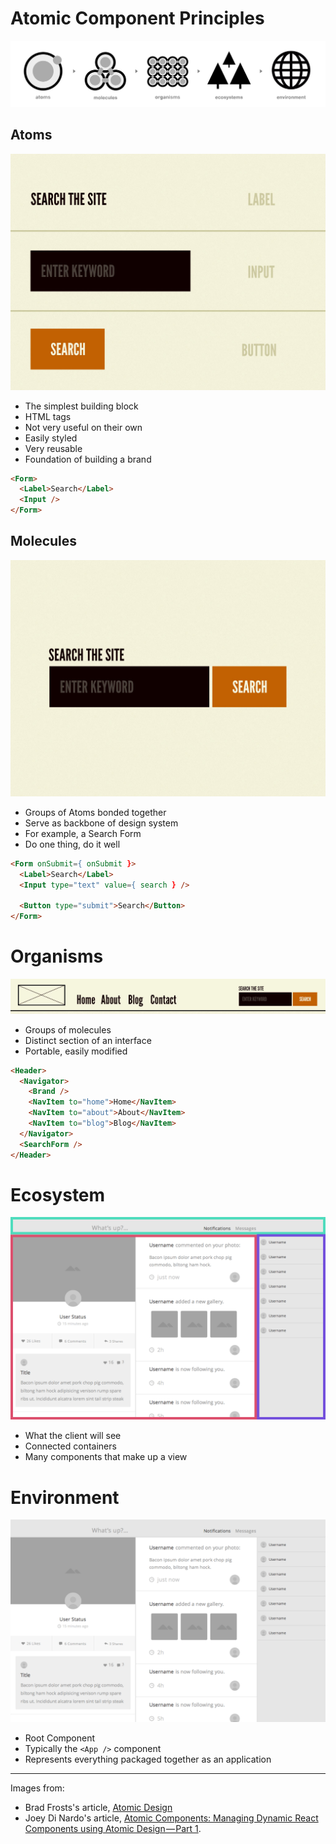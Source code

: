
# Atomic Component Principles

![](../../images/atomic-components.png)


## Atoms

![](../../images/atoms.jpg)

- The simplest building block
- HTML tags
- Not very useful on their own
- Easily styled
- Very reusable
- Foundation of building a brand

```html
<Form>
  <Label>Search</Label>
  <Input />
</Form>
```


## Molecules

![](../../images/molecule.jpg)

- Groups of Atoms bonded together
- Serve as backbone of design system
- For example, a Search Form
- Do one thing, do it well

```html
<Form onSubmit={ onSubmit }>
  <Label>Search</Label>
  <Input type="text" value={ search } />

  <Button type="submit">Search</Button>
</Form>
```


# Organisms

![](../../images/organism2.jpg)

- Groups of molecules
- Distinct section of an interface
- Portable, easily modified

```html
<Header>
  <Navigator>
    <Brand />
    <NavItem to="home">Home</NavItem>
    <NavItem to="about">About</NavItem>
    <NavItem to="blog">Blog</NavItem>
  </Navigator>
  <SearchForm />
</Header>
```


# Ecosystem

![](../../images/ecosystem.png)

- What the client will see
- Connected containers
- Many components that make up a view


# Environment

![](../../images/environment.png)

- Root Component
- Typically the `<App />` component
- Represents everything packaged together as an application


---

Images from:
- Brad Frosts's article, [Atomic Design](http://bradfrost.com/blog/post/atomic-web-design/)
- Joey Di Nardo's article, [Atomic Components: Managing Dynamic React Components using Atomic Design — Part 1](https://medium.com/@yejodido/atomic-components-managing-dynamic-react-components-using-atomic-design-part-1-5f07451f261f#.9b2faky8s).
